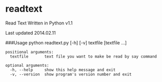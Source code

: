 readtext
========
Read Text Written in Python v1.1

Last updated 2014.02.11

###Usage
	python readtext.py [-h] [-v] textfile [textfile ...]
	
	positional arguments:
	  textfile       text file you want to make be read by say command
  
	optional arguments:
	  -h, --help     show this help message and exit
	  -v, --version  show program's version number and exit
		

